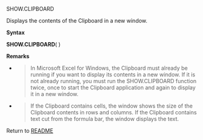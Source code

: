 SHOW.CLIPBOARD

Displays the contents of the Clipboard in a new window.

**Syntax**

**SHOW.CLIPBOARD**( )

**Remarks**

  - > In Microsoft Excel for Windows, the Clipboard must already be
    > running if you want to display its contents in a new window. If it
    > is not already running, you must run the SHOW.CLIPBOARD function
    > twice, once to start the Clipboard application and again to
    > display it in a new window.

  - > If the Clipboard contains cells, the window shows the size of the
    > Clipboard contents in rows and columns. If the Clipboard contains
    > text cut from the formula bar, the window displays the text.




Return to [README](README.md)

